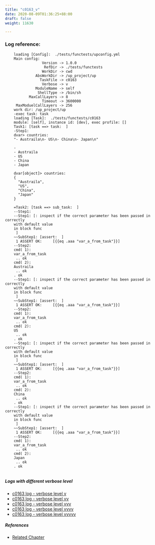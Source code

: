 ```yaml
---
title: "c0163_v"
date: 2020-08-09T01:36:25+88:00
draft: false
weight: 11630

---
```


### Log reference: <no value>

```
    loading [Config]:  ./tests/functests/upconfig.yml
    Main config:
                 Version -> 1.0.0
                  RefDir -> ./tests/functests
                 WorkDir -> cwd
              AbsWorkDir -> /up_project/up
                TaskFile -> c0163
                 Verbose -> v
              ModuleName -> self
               ShellType -> /bin/sh
           MaxCallLayers -> 8
                 Timeout -> 3600000
     MaxModuelCallLayers -> 256
    work dir: /up_project/up
    -exec task: task
    loading [Task]:  ./tests/functests/c0163
    module: [self], instance id: [dev], exec profile: []
    Task1: [task ==> task:  ]
    -Step1:
    dvar> countries:
    "- Austraila\n- US\n- China\n- Japan\n"
    
    -
    - Austraila
    - US
    - China
    - Japan
    
    dvar[object]> countries:
    {
      "Austraila",
      "US",
      "China",
      "Japan"
    }
    
    =Task2: [task ==> sub_task:  ]
    --Step1:
    --Step1: [: inspect if the correct parameter has been passed in correctly
    with default value
    in block func
     ]
    ~~SubStep1: [assert:  ]
     1 ASSERT OK:     [{{eq .aaa "var_a_from_task"}}]
    --Step2:
    cmd( 1):
    var_a_from_task
     .. ok
    cmd( 2):
    Austraila
     .. ok
    . ok
    --Step1: [: inspect if the correct parameter has been passed in correctly
    with default value
    in block func
     ]
    ~~SubStep1: [assert:  ]
     1 ASSERT OK:     [{{eq .aaa "var_a_from_task"}}]
    --Step2:
    cmd( 1):
    var_a_from_task
     .. ok
    cmd( 2):
    US
     .. ok
    . ok
    --Step1: [: inspect if the correct parameter has been passed in correctly
    with default value
    in block func
     ]
    ~~SubStep1: [assert:  ]
     1 ASSERT OK:     [{{eq .aaa "var_a_from_task"}}]
    --Step2:
    cmd( 1):
    var_a_from_task
     .. ok
    cmd( 2):
    China
     .. ok
    . ok
    --Step1: [: inspect if the correct parameter has been passed in correctly
    with default value
    in block func
     ]
    ~~SubStep1: [assert:  ]
     1 ASSERT OK:     [{{eq .aaa "var_a_from_task"}}]
    --Step2:
    cmd( 1):
    var_a_from_task
     .. ok
    cmd( 2):
    Japan
     .. ok
    . ok
    
```

##### Logs with different verbose level
* [c0163 log - verbose level v](../../logs/c0163_v)
* [c0163 log - verbose level vv](../../logs/c0163_vv)
* [c0163 log - verbose level vvv](../../logs/c0163_vvv)
* [c0163 log - verbose level vvvv](../../logs/c0163_vvvv)
* [c0163 log - verbose level vvvvv](../../logs/c0163_vvvvv)

##### References
* [Related Chapter](../../block-func/c0163)
